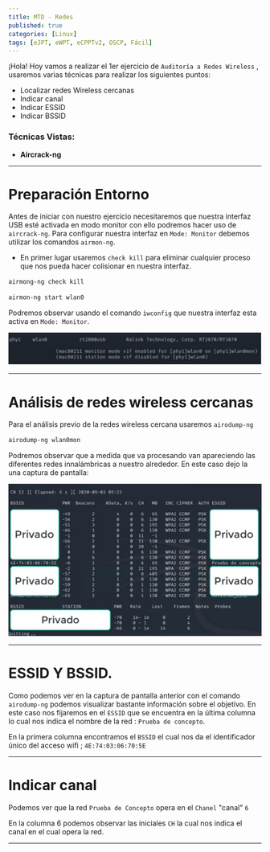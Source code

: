 ```yaml
---
title: MTD - Redes 
published: true
categories: [Linux]
tags: [eJPT, eWPT, eCPPTv2, OSCP, Fácil]
---
```



¡Hola! Hoy vamos a realizar el 1er ejercicio de `Auditoría a Redes Wireless` , usaremos varias técnicas para realizar los siguientes puntos:
* Localizar redes Wireless cercanas
* Indicar canal
* Indicar ESSID
* Indicar BSSID

### Técnicas Vistas: 

- **Aircrack-ng**

* * *

# Preparación Entorno



Antes de iniciar con nuestro ejercicio necesitaremos que nuestra interfaz USB esté activada en modo monitor con ello podremos hacer uso de `aircrack-ng`. 
Para configurar nuestra interfaz en `Mode: Monitor` debemos utilizar los comandos `airmon-ng`.

* En primer lugar usaremos `check kill` para eliminar cualquier proceso que nos pueda hacer colisionar en nuestra interfaz.
```bash
airmong-ng check kill
```
```bash
airmon-ng start wlan0
```

Podremos observar usando el comando `ìwconfig` que nuestra interfaz esta activa en `Mode: Monitor`.

<img src="/assets/HTB/Redes/modemonitor.png">

* * * 

# Análisis de redes wireless cercanas


Para el análisis previo de la redes wireless cercana usaremos `airodump-ng` 

```bash
airodump-ng wlan0mon
```

Podremos observar que a medida que va procesando van apareciendo las diferentes redes innalámbricas a nuestro alrededor.
En este caso dejo la una captura de pantalla:

<img src="/assets/HTB/Redes/airodump.png">

* * *

# ESSID Y BSSID.
Como podemos ver en la captura de pantalla anterior con el comando `airodump-ng` podemos visualizar bastante información sobre el objetivo. En este caso nos fijaremos en el `ESSID` que se encuentra en la última columna lo cual nos indica el nombre de la red : `Prueba de concepto`.

En la primera columna encontramos el `BSSID` el cual nos da el identificador único del acceso wifi  ; `4E:74:03:06:70:5E`


* * * 

# Indicar canal
Podemos ver que la red `Prueba de Concepto` opera en el `Chanel` "canal" `6`

En la columna 6 podemos observar las iniciales `CH` la cual nos indica el canal en el cual opera la red.

* * *




